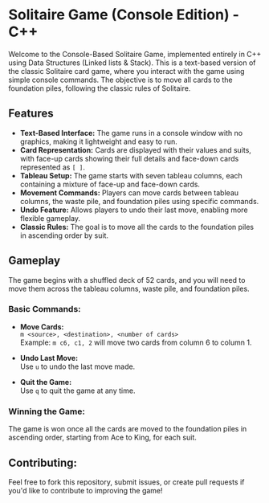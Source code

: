 # Solitaire Game (Console Edition) - C++

Welcome to the Console-Based Solitaire Game, implemented entirely in C++ using Data Structures (Linked lists & Stack). This is a text-based version of the classic Solitaire card game, where you interact with the game using simple console commands. The objective is to move all cards to the foundation piles, following the classic rules of Solitaire.

## Features
- **Text-Based Interface:** The game runs in a console window with no graphics, making it lightweight and easy to run.
- **Card Representation:** Cards are displayed with their values and suits, with face-up cards showing their full details and face-down cards represented as `[ ]`.
- **Tableau Setup:** The game starts with seven tableau columns, each containing a mixture of face-up and face-down cards.
- **Movement Commands:** Players can move cards between tableau columns, the waste pile, and foundation piles using specific commands.
- **Undo Feature:** Allows players to undo their last move, enabling more flexible gameplay.
- **Classic Rules:** The goal is to move all the cards to the foundation piles in ascending order by suit.

## Gameplay
The game begins with a shuffled deck of 52 cards, and you will need to move them across the tableau columns, waste pile, and foundation piles.

### Basic Commands:
- **Move Cards:**  
  `m <source>, <destination>, <number of cards>`  
  Example: `m c6, c1, 2` will move two cards from column 6 to column 1.

- **Undo Last Move:**  
  Use `u` to undo the last move made.

- **Quit the Game:**  
  Use `q` to quit the game at any time.

### Winning the Game:
The game is won once all the cards are moved to the foundation piles in ascending order, starting from Ace to King, for each suit.

## Contributing:
Feel free to fork this repository, submit issues, or create pull requests if you'd like to contribute to improving the game!

   
